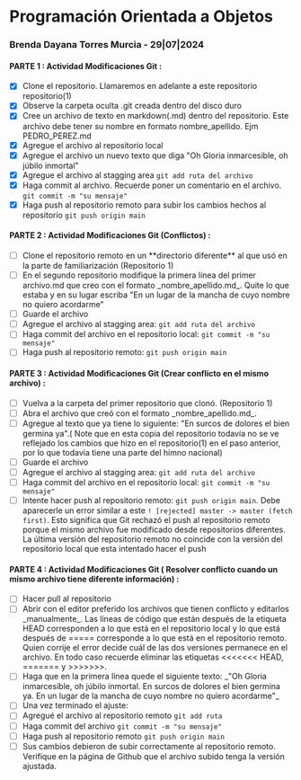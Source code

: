 ﻿# Programación Orientada a Objetos

### Brenda Dayana Torres Murcia - 29|07|2024


####  PARTE 1 : Actividad Modificaciones Git :

- [x] Clone el repositorio. Llamaremos en adelante a este repositorio repositorio(1)
- [x] Observe la carpeta oculta .git creada dentro del disco duro
- [x] Cree un archivo de texto en markdown(.md) dentro del repositorio. Este archivo debe tener su nombre en formato nombre\_apellido. Ejm PEDRO\_PEREZ.md
- [x] Agregue el archivo al repositorio local
- [x] Agregue el archivo un nuevo texto que diga "Oh Gloria inmarcesible, oh júbilo inmortal"
- [x] Agregue el archivo al stagging area  `git add ruta del archivo`
- [x] Haga commit al archivo. Recuerde poner un comentario en el archivo.  `git commit -m "su mensaje"`
- [x]  Haga push al repositorio remoto para subir los cambios hechos al repositorio  `git push origin main`

#### PARTE 2 : Actividad Modificaciones Git (Conflictos) :

- [ ]  Clone el repositorio remoto en un  \*\*directorio diferente\*\*  al que usó en la parte de familiarización (Repositorio 1)
- [ ]  En el segundo repositorio modifique la primera línea del primer archivo.md que creo con el formato  \_nombre\_apellido.md\_. Quite lo que estaba y en su lugar escriba "En un lugar de la mancha de cuyo nombre no quiero acordarme"
- [ ] Guarde el archivo
- [ ] Agregue el archivo al stagging area:  `git add ruta del archivo`
- [ ] Haga commit del archivo en el repositorio local:  `git commit -m "su mensaje"`
- [ ] Haga push al repositorio remoto:  `git push origin main`

#### PARTE 3 : Actividad Modificaciones Git (Crear conflicto en el mismo archivo) :

- [ ]  Vuelva a la carpeta del primer repositorio que clonó. (Repositorio 1)
- [ ]   Abra el archivo que creó con el formato  \_nombre\_apellido.md\_.
- [ ]   Agregue al texto que ya tiene lo siguiente: "En surcos de dolores el bien germina ya".( Note que en esta copia del repositorio todavía no se ve reflejado los cambios que hizo en el repositorio(1) en el paso anterior, por lo que todavía tiene una parte del himno nacional)
- [ ]   Guarde el archivo
- [ ]   Agregue el archivo al stagging area:  `git add ruta del archivo`
- [ ]  Haga commit del archivo en el repositorio local:  `git commit -m "su mensaje"`
- [ ]   Intente hacer push al repositorio remoto:  `git push origin main`. Debe aparecerle un error similar a este  `! [rejected] master -> master (fetch first)`. Esto significa que Git rechazó el push al repositorio remoto porque el mismo archivo fue modificado desde repositorios diferentes. La última versión del repositorio remoto no coincide con la versión del repositorio local que esta intentado hacer el push

#### PARTE 4 : Actividad Modificaciones Git ( Resolver conflicto cuando un mismo archivo tiene diferente información) :

- [ ] Hacer pull al repositorio
- [ ] Abrir con el editor preferido los archivos que tienen conflicto y editarlos  \_manualmente\_. Las líneas de código que están después de la etiqueta HEAD corresponden a lo que está en el repositorio local y lo que está después de ===== corresponde a lo que está en el repositorio remoto. Quien corrije el error decide cuál de las dos versiones permanece en el archivo. En todo caso recuerde eliminar las etiquetas <<<<<<< HEAD, ======= y >>>>>>>.
- [ ] Haga que en la primera línea quede el siguiente texto:  \_"Oh Gloria inmarcesible, oh júbilo inmortal. En surcos de dolores el bien germina ya. En un lugar de la mancha de cuyo nombre no quiero acordarme"\_
- [ ]  Una vez terminado el ajuste:
- [ ] Agregué el archivo al repositorio remoto  `git add ruta`
- [ ] Haga commit del archivo  `git commit -m "su mensaje"`
- [ ]  Haga push al repositorio remoto  `git push origin main`
- [ ] Sus cambios debieron de subir correctamente al repositorio remoto. Verifique en la página de Github que el archivo subido tenga la versión ajustada.
